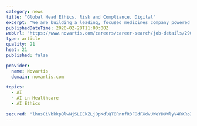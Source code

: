 ```yaml
---
category: news
title: "Global Head Ethics, Risk and Compliance, Digital"
excerpt: "We are building a leading, focused medicines company powered by advanced therapy platforms and data science. To reach this ambition we focus on 5 company-wide strategy priorities; one of which is “Go big on data and digital”. This means embracing data science, digital technologies and artificial intelligence to transform how we innovate ..."
publishedDateTime: 2020-02-28T11:00:00Z
webUrl: "https://www.novartis.com/careers/career-search/job-details/290694BR"
type: article
quality: 21
heat: 21
published: false

provider:
  name: Novartis
  domain: novartis.com

topics:
  - AI
  - AI in Healthcare
  - AI Ethics

secured: "lhusCiVbkkpQlwNjSLEEkZLjOpKdlQT8RnnfR3FOdFXdvUWeYDUWlyV4RXRoZ/Ojme/Le1TjpKVgLPDmhwk4HhEKAtphlKo21auBGmo51udLsnYkd0z/Xq+Qs2noMjAmZrun1X4biFlYG2cAyeY2wyfaioPp0sysFYuT4ZIrPUR/rt1VsU08YfpIXtsDjYZDpApkp7rNG7BpoJl2qSLJxFs0M7tW7FL/KqgGpfqMHGNA8yhduamR9nkpAvN9k0JojB7DQKkTMt5WdB6MgNfyqgMTwTHFy7peEP01d96H7gv4WfTH+96jolvWsDvR2qG9;X4Kr58e6SOruiZJPYere6Q=="
---
```


